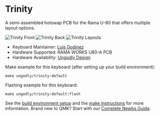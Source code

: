# Trinity

A semi-assembled hotswap PCB for the Rama U-80 that offers multiple layout options.

![Trinity Front](https://i.imgur.com/IFj2u8y.jpg)
![Trinity Back](https://i.imgur.com/B2NldmR.jpg)
![Trinity Layouts](https://i.imgur.com/8sz5NnT.jpg)

* Keyboard Maintainer: [Luis Godinez](https://github.com/luis-Godinez)
* Hardware Supported: RAMA WORKS U80-A PCB  
* Hardware Availability: [Ungodly Design](https://ungodly.design/products/trinity-pcb)

Make example for this keyboard (after setting up your build environment):

    make ungodly/trinity:default
    
Flashing example for this keyboard:

    make ungodly/trinity:default:flash

See the [build environment setup](https://docs.qmk.fm/#/getting_started_build_tools) and the [make instructions](https://docs.qmk.fm/#/getting_started_make_guide) for more information. Brand new to QMK? Start with our [Complete Newbs Guide](https://docs.qmk.fm/#/newbs).